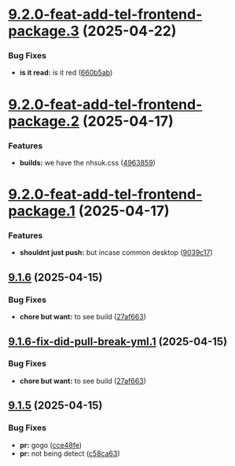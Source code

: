 # [9.2.0-feat-add-tel-frontend-package.3](https://github.com/TechnologyEnhancedLearning/GitPageBlazorWASM/compare/v9.2.0-feat-add-tel-frontend-package.2...v9.2.0-feat-add-tel-frontend-package.3) (2025-04-22)


### Bug Fixes

* **is it read:** is it red ([660b5ab](https://github.com/TechnologyEnhancedLearning/GitPageBlazorWASM/commit/660b5ab5156c14941dba4f5252bb6997a0303c3a))

# [9.2.0-feat-add-tel-frontend-package.2](https://github.com/TechnologyEnhancedLearning/GitPageBlazorWASM/compare/v9.2.0-feat-add-tel-frontend-package.1...v9.2.0-feat-add-tel-frontend-package.2) (2025-04-17)


### Features

* **builds:** we have the nhsuk.css ([4963859](https://github.com/TechnologyEnhancedLearning/GitPageBlazorWASM/commit/4963859baecfb394e806247e9c7815f8468deda8))

# [9.2.0-feat-add-tel-frontend-package.1](https://github.com/TechnologyEnhancedLearning/GitPageBlazorWASM/compare/v9.1.6...v9.2.0-feat-add-tel-frontend-package.1) (2025-04-17)


### Features

* **shouldnt just push:** but incase common desktop ([9039c17](https://github.com/TechnologyEnhancedLearning/GitPageBlazorWASM/commit/9039c1787af8e8d6f4cdee75f84610faf9cb389f))

## [9.1.6](https://github.com/TechnologyEnhancedLearning/GitPageBlazorWASM/compare/v9.1.5...v9.1.6) (2025-04-15)


### Bug Fixes

* **chore but want:** to see build ([27af663](https://github.com/TechnologyEnhancedLearning/GitPageBlazorWASM/commit/27af6630c8aadfe4bdffc3504cd0931bf55206c5))

## [9.1.6-fix-did-pull-break-yml.1](https://github.com/TechnologyEnhancedLearning/GitPageBlazorWASM/compare/v9.1.5...v9.1.6-fix-did-pull-break-yml.1) (2025-04-15)


### Bug Fixes

* **chore but want:** to see build ([27af663](https://github.com/TechnologyEnhancedLearning/GitPageBlazorWASM/commit/27af6630c8aadfe4bdffc3504cd0931bf55206c5))

## [9.1.5](https://github.com/TechnologyEnhancedLearning/GitPageBlazorWASM/compare/v9.1.4...v9.1.5) (2025-04-15)


### Bug Fixes

* **pr:** gogo ([cce48fe](https://github.com/TechnologyEnhancedLearning/GitPageBlazorWASM/commit/cce48feb3cf1aa73005bbc44f6e798792d63edc3))
* **pr:** not being detect ([c58ca63](https://github.com/TechnologyEnhancedLearning/GitPageBlazorWASM/commit/c58ca63c40cac107205467e022fefa54eda9f54c))
